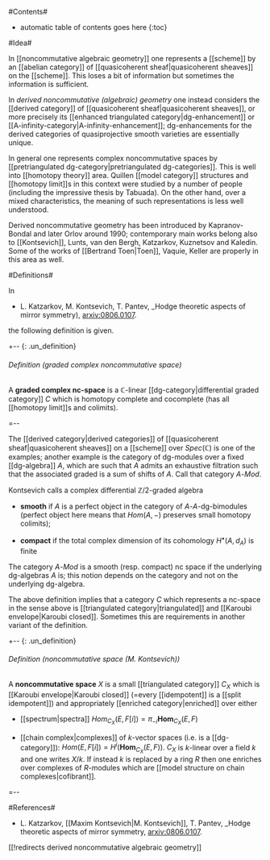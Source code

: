 #Contents#

* automatic table of contents goes here
{:toc}

#Idea#

In [[noncommutative algebraic geometry]] one represents a [[scheme]] by an [[abelian category]] of [[quasicoherent sheaf|quasicoherent sheaves]] on the [[scheme]]. This loses a bit of information but sometimes the information is sufficient. 

In _derived noncommutative (algebraic) geometry_ one instead considers the [[derived category]] of [[quasicoherent sheaf|quasicoherent sheaves]], or more precisely its [[enhanced triangulated category|dg-enhancement]] or [[A-infinity-category|A-infinity-enhancement]]; dg-enhancements for the derived categories of quasiprojective smooth varieties are essentially unique. 

In general one represents complex noncommutative spaces by [[pretriangulated dg-category|pretriangulated dg-categories]]. This is well into [[homotopy theory]] area. Quillen [[model category]] structures and [[homotopy limit]]s in this context were studied by a number of people (including the impressive thesis by Tabuada). On the other hand, over a mixed characteristics, the meaning of such representations is less well understood.

Derived noncommutative geometry has been introduced by Kapranov-Bondal and later Orlov around 1990; contemporary main works belong also to [[Kontsevich]], Lunts, van den Bergh, Katzarkov, Kuznetsov and Kaledin. Some of the works of [[Bertrand Toen|Toen]], Vaquie, Keller  are properly in this area as well. 

#Definitions#

In 

* L. Katzarkov, M. Kontsevich, T. Pantev, _Hodge theoretic aspects of mirror symmetry), [arxiv:0806.0107](http://arxiv.org/abs/math/0806.0107).

the following definition is given.

+-- {: .un_definition}
###### Definition (graded complex noncommutative space)

A __graded complex nc-space__ is a $\mathbb{C}$-linear [[dg-category|differential graded category]] $C$ which is homotopy complete and cocomplete (has all [[homotopy limit]]s and colimits). 

=--

The [[derived category|derived categories]] of [[quasicoherent sheaf|quasicoherent sheaves]] on a [[scheme]] over $Spec(\mathbb{C})$ is one of the examples; another example is the category of dg-modules over a fixed [[dg-algebra]] $A$, which are such that $A$ admits an exhaustive filtration
such that the associated graded is a sum of shifts of $A$.
Call that category $A$-$Mod$. 

Kontsevich calls a complex differential $\mathbb{Z}/2$-graded algebra 

* __smooth__ if $A$ is a perfect object in the category of $A$-$A$-dg-bimodules (perfect object here means that $Hom(A,-)$ preserves small homotopy colimits); 

* __compact__ if the total complex dimension of its cohomology $H^\bullet(A,d_A)$ is finite

The category $A$-$Mod$ is a smooth (resp. compact) nc space if the underlying dg-algebras $A$ is; this notion depends on the category and not on the underlying dg-algebra. 

The above definition implies that a category $C$ which represents a nc-space in the sense above is [[triangulated category|triangulated]] and [[Karoubi envelope|Karoubi closed]]. Sometimes this are requirements in another variant of the definition.

+-- {: .un_definition}
###### Definition (noncommutative space (M. Kontsevich))

A __noncommutative space__ $X$ is a small [[triangulated category]] $C_X$ which is [[Karoubi envelope|Karoubi closed]] (=every [[idempotent]] is a [[split idempotent]]) and appropriately [[enriched category|enriched]] over either

* [[spectrum|spectra]] $Hom_{C_X}(E,F[i])=\pi_{-i}\mathbf{Hom}_{C_X}(E,F)$

* [[chain complex|complexes]] of $k$-vector spaces (i.e. is a [[dg-category]]): $Hom(E,F[i])= H^i(\mathbf{Hom}_{C_X}(E,F))$. $C_X$ is $k$-linear over a field $k$ and one writes $X/k$. If instead $k$ is replaced by a ring $R$ then one enriches over complexes of $R$-modules which are [[model structure on chain complexes|cofibrant]]. 

=--


#References#

* L. Katzarkov, [[Maxim Kontsevich|M. Kontsevich]], T. Pantev, _Hodge theoretic aspects of mirror symmetry, [arxiv:0806.0107](http://arxiv.org/abs/math/0806.0107).


[[!redirects derived noncommutative algebraic geometry]]